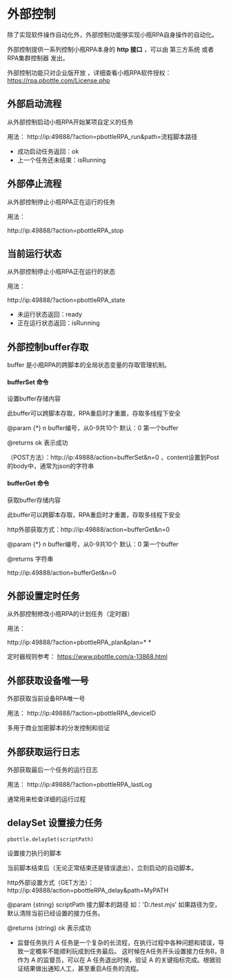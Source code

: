 # 外部控制

除了实现软件操作自动化外，外部控制功能够实现小瓶RPA自身操作的自动化。

外部控制提供一系列控制小瓶RPA本身的 **http 接口** ，可以由 第三方系统 或者 RPA集群控制器 发出。

外部控制功能只对企业版开放 ，详细查看小瓶RPA软件授权：https://rpa.pbottle.com/License.php

## 外部启动流程

从外部控制启动小瓶RPA开始某项自定义的任务

用法：
http://ip:49888/?action=pbottleRPA_run&path=流程脚本路径

- 成功启动任务返回：ok
- 上一个任务还未结束：isRunning


## 外部停止流程

从外部控制停止小瓶RPA正在运行的任务

用法：

http://ip:49888/?action=pbottleRPA_stop


## 当前运行状态

从外部控制停止小瓶RPA正在运行的状态

用法：

http://ip:49888/?action=pbottleRPA_state

- 未运行状态返回：ready
- 正在运行状态返回：isRunning



## 外部控制buffer存取

buffer 是小瓶RPA的跨脚本的全局状态变量的存取管理机制。

#### bufferSet 命令

设置buffer存储内容

此buffer可以跨脚本存取，RPA重启时才重置，存取多线程下安全

@param {*} n buffer编号，从0-9共10个 默认：0 第一个buffer

@returns ok 表示成功

（POST方法）：http://ip:49888/action=bufferSet&n=0 ，content设置到Post的body中，通常为json的字符串

#### bufferGet 命令

获取buffer存储内容

此buffer可以跨脚本存取，RPA重启时才重置，存取多线程下安全

http外部获取方式：http://ip:49888/action=bufferGet&n=0

@param {*} n buffer编号，从0-9共10个 默认：0 第一个buffer

@returns 字符串

http://ip:49888/action=bufferGet&n=0


## 外部设置定时任务

从外部控制修改小瓶RPA的计划任务（定时器）

用法：

http://ip:49888/?action=pbottleRPA_plan&plan=* *

定时器规则参考： https://www.pbottle.com/a-13868.html


## 外部获取设备唯一号

外部获取当前设备RPA唯一号

用法：
http://ip:49888/?action=pbottleRPA_deviceID

多用于商业加密脚本的分发控制和验证


## 外部获取运行日志

外部获取最后一个任务的运行日志

用法：
http://ip:49888/?action=pbottleRPA_lastLog

通常用来检查详细的运行过程

## delaySet 设置接力任务


`pbottle.delaySet(scriptPath)`

设置接力执行的脚本

当前脚本结束后（无论正常结束还是错误退出），立刻启动的自动脚本。

http外部设置方式（GET方法）：http://ip:49888/action=pbottleRPA_delay&path=MyPATH

@param {string} scriptPath 接力脚本的路径 如：'D:/test.mjs' 如果路径为空，默认清除当前已经设置的接力任务。

@returns {string} ok 表示成功


- 监督任务执行
A 任务是一个复杂的长流程，在执行过程中各种问题和错误，导致一定概率不能顺利玩成到任务最后。
这时候在A任务开头设置接力任务B，B 作为 A 的监督员，可以在 A 任务退出时候，验证 A 的关键指标完成。根据验证结果做出通知人工，甚至重启A任务的流程。
